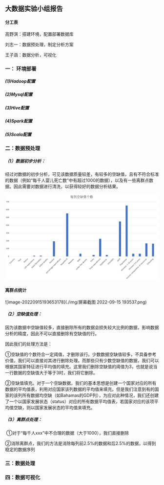 ## 大数据实验小组报告

#### 分工表

高野淇：搭建环境，配置部署数据库

刘志一：数据预处理，制定分析方案

王子涵：数据分析，可视化

### 一： 环境部署

##### (1)Hadoop配置

##### (2)Mysql配置

##### (3)Hive配置

##### (4)Spark配置

##### (5)Scala配置



### 二：数据预处理

##### （1）数据初步分析：

经过对数据的初步分析，可见该数据质量较差，有较多的空缺值，且有不符合标准的数据（例如“每千人婴儿死亡数”中有超过1000的数据），以及有一些离群点数据。因此需要对数据进行清洗，以获得较好的数据分析结果。

![image-20220915183929398](./img/image-20220915183929398.png)

#### 离群点统计

![image-20220915193653178](./img/屏幕截图 2022-09-15 193537.png)

##### （2）空缺值处理：

因为该数据中空缺值较多，直接删除所有的数据会损失较大比例的数据，影响数据分析的精度，因此不可以直接删除有空缺值的行。

因此我们的处理方法是：

​	①空缺值的个数符合一定阈值，才删除该行。少数数据空缺值较多，不具备参考价值，我们可以直接对其进行删除处理。而那些只有少数空缺值的数据，我们可以根据其国家特征进行平均值的填充。这里我们删除空缺值的阈值为3，也就是说当一行数据的空缺值大于等于3时，我们将它删除。

​	②空缺值填充。对于一个空缺数据，我们的基本思想是创建一个国家对应的所有数据的平均值表，利用对应国家该列数据的平均值来填充。但是我们注意到有的国家的该列所有数据均空缺（如Bahamas的GDP列），为应对此种情况，我们还创建了一个以国家发展状态（status）对应的所有数据平均值表，若国家对应的该项平均值空缺，则以国家发展状态的平均值来填充。

##### （3）离群点处理：

​	①对于“每千人xxx”中不合理的数据（大于1000），我们直接删除

​	②消除离群点，我们的方法是消除每列前2.5%的数据和后2.5%的数据，以得到稳定的数据序列

### 三：数据处理



### 四：数据可视化









